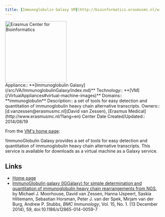 ```yaml
---
title: [Immunoglobulin Galaxy VM](http://bioinformatics.erasmusmc.nl/wiki/index.php/Immunoglobulin_Galaxy)
---
```

<div class='center'>
<a href='http://bioinformatics.erasmusmc.nl/wiki/index.php/Immunoglobulin_Galaxy'><img src='/Images/Logos/ERasmusBioinformatics.jpg' alt='Erasmus Center for Bioinformatics' height="200" /></a>
</div>





<div class='dictbox'>
 Appliance:: **[Immunoglobulin Galaxy](/src/VA/ImmunoglobulinGalaxy/index.md)**
 Technology:: **[VM](/VirtualAppliances#virtual-machine-images)**
 Domains:: **immunoglobulin** 
 Description:: a set of tools for easy detection and quantitation of immunoglobulin heavy chain alternative transcripts. 
 Owners:: [d.vanzessen@erasmusmc.nl](David van Zessen), [Erasmus Medical](http://www.erasmusmc.nl/?lang=en) Center
 Date Created/Updated:: 2014/08/19
</div>

From the [VM's home page](http://bioinformatics.erasmusmc.nl/wiki/index.php/Immunoglobulin_Galaxy):

 !ImmunoGlobulin Galaxy provides a set of tools for easy detection and quantitation of immunoglobulin heavy chain alternative transcripts. This service is available for downloads as a virtual machine as a Galaxy service.

## Links

* [Home page](http://bioinformatics.erasmusmc.nl/wiki/index.php/Immunoglobulin_Galaxy)
* [ImmunoGlobulin galaxy (IGGalaxy) for simple determination and quantitation of immunoglobulin heavy chain rearrangements from NGS](http://bit.ly/1ry0gqS), by Michael J. Moorhouse, David van Zessen, Hanna IJspeert, Saskia Hiltemann, Sebastian Horsman, Peter J. van der Spek, Mirjam van der Burg, Andrew P. Stubbs, *BMC Immunology*, Vol. 15, No. 1. (13 December 2014), 59, doi:10.1186/s12865-014-0059-7
